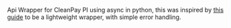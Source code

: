 Api Wrapper for CleanPay PI using async in python, this was inspired by [this guide](https://developers.home-assistant.io/docs/api_lib_index) to be a lightweight wrapper, with simple error handling.